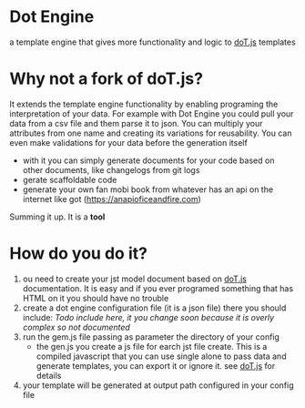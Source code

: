 # Dot Engine
a template engine that gives more functionality and logic to [doT.js](https://olado.github.io/doT/index.html) templates

# Why not a fork of doT.js?
It extends the template engine functionality by enabling programing the interpretation of your data. For example with Dot Engine you could pull your data from a csv file and them parse it to json. You can multiply your attributes from one name and creating its variations for reusability. You can even make validations for your data before the generation itself
- with it you can simply generate documents for your code based on other documents, like changelogs from git logs
- gerate scaffoldable code
- generate your own fan mobi book from whatever has an api on the internet like got (https://anapioficeandfire.com)

Summing it up. It is a **tool**

# How do you do it?
1. ou need to create your jst model document based on [doT.js](https://olado.github.io/doT/index.html) documentation. It is easy and if you ever programed something that has HTML on it you should have no trouble
2. create a dot engine configuration file (it is a json file) there you should include: *Todo include here, it you change soon because it is overly complex so not documented*
3. run the gem.js file passing as parameter the directory of your config
   - the gen.js you create a js file for earch jst file create. This is a compiled javascript that you can use single alone to pass data and generate templates, you can export it or ignore it. see [doT.js](https://olado.github.io/doT/index.html) for details
4. your template will be generated at output path configured in your config file
